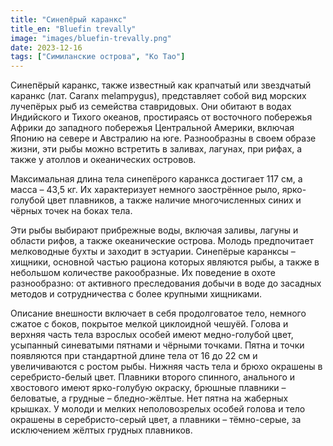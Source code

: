 ```yaml
---
title: "Синепёрый каранкс"
title_en: "Bluefin trevally"
image: "images/bluefin-trevally.png"
date: 2023-12-16
tags: ["Симиланские острова", "Ко Тао"]
---
```

Синепёрый каранкс, также известный как крапчатый или звездчатый каранкс (лат. Caranx melampygus), представляет собой вид морских лучепёрых рыб из семейства ставридовых. Они обитают в водах Индийского и Тихого океанов, простираясь от восточного побережья Африки до западного побережья Центральной Америки, включая Японию на севере и Австралию на юге. Разнообразны в своем образе жизни, эти рыбы можно встретить в заливах, лагунах, при рифах, а также у атоллов и океанических островов.

Максимальная длина тела синепёрого каранкса достигает 117 см, а масса – 43,5 кг. Их характеризует немного заострённое рыло, ярко-голубой цвет плавников, а также наличие многочисленных синих и чёрных точек на боках тела.

Эти рыбы выбирают прибрежные воды, включая заливы, лагуны и области рифов, а также океанические острова. Молодь предпочитает мелководные бухты и заходит в эстуарии. Синепёрые каранксы – хищники, основной частью рациона которых являются рыбы, а также в небольшом количестве ракообразные. Их поведение в охоте разнообразно: от активного преследования добычи в воде до засадных методов и сотрудничества с более крупными хищниками.

Описание внешности включает в себя продолговатое тело, немного сжатое с боков, покрытое мелкой циклоидной чешуёй. Голова и верхняя часть тела взрослых особей имеют медно-голубой цвет, усыпанный синеватыми пятнами и чёрными точками. Пятна и точки появляются при стандартной длине тела от 16 до 22 см и увеличиваются с ростом рыбы. Нижняя часть тела и брюхо окрашены в серебристо-белый цвет. Плавники второго спинного, анального и хвостового имеют ярко-голубую окраску, брюшные плавники – беловатые, а грудные – бледно-жёлтые. Нет пятна на жаберных крышках. У молоди и мелких неполовозрелых особей голова и тело окрашены в серебристо-серый цвет, а плавники – тёмно-серые, за исключением жёлтых грудных плавников.
